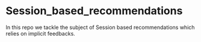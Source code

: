 # Session_based_recommendations
In this repo we tackle the subject of Session based recommendations which relies on implicit feedbacks.
